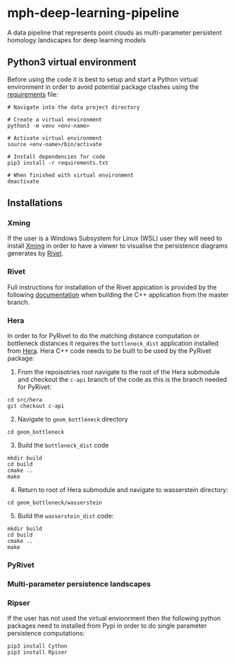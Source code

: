 # mph-deep-learning-pipeline
A data pipeline that represents point clouds as multi-parameter persistent homology landscapes for deep learning models

## Python3 virtual environment

Before using the code it is best to setup and start a Python virtual environment in order to avoid potential package clashes using the [requirements](src/requirements.txt) file:

```
# Navigate into the data project directory

# Create a virtual environment
python3 -m venv <env-name>

# Activate virtual environment
source <env-name>/bin/activate

# Install dependencies for code
pip3 install -r requirements.txt

# When finished with virtual environment
deactivate
```

## Installations

### Xming

If the user is a Windows Subsystem for Linux (WSL) user they will need to install [Xming](https://sourceforge.net/projects/xming/) in order to have a viewer to visualise the persistence diagrams generates by [Rivet](https://github.com/rivetTDA/rivet/tree/master?tab=readme-ov-file).

### Rivet

Full instructions for installation of the Rivet appication is provided by the following [documentation](https://rivet.readthedocs.io/en/latest/installing.html) when building the C++ application from the master branch.

### Hera

In order to for PyRivet to do the matching distance computation or bottleneck distances it requires the `bottleneck_dist` application installed from [Hera](https://bitbucket.org/xoltar/hera/src/master/). Hera C++ code needs to be built to be used by the PyRivet package:

1. From the repoisotries root navigate to the root of the Hera submodule and checkout the `c-api` branch of the code as this is the branch needed for PyRivet:

```
cd src/hera
git checkout c-api
```

2. Navigate to `geom_bottleneck` directory

```
cd geom_bottleneck
```

3. Build the `bottleneck_dist` code

```
mkdir build
cd build
cmake ..
make
```

4. Return to root of Hera submodule and navigate to wasserstein directory:

```
cd geom_bottleneck/wasserstein
```

5. Build the `wasserstein_dist` code:

```
mkdir build
cd build
cmake ..
make
```


### PyRivet



### Multi-parameter persistence landscapes



### Ripser

If the user has not used the virtual envionrment then the following python packages need to installed from Pypi in order to do single parameter persistence computations:

```
pip3 install Cython
pip3 install Rpiser
```
